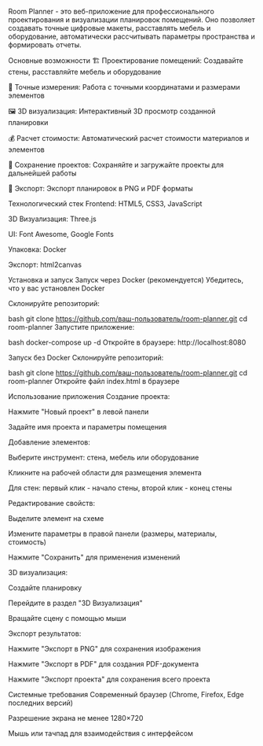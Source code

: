 Room Planner - это веб-приложение для профессионального проектирования и визуализации планировок помещений. Оно позволяет создавать точные цифровые макеты, расставлять мебель и оборудование, автоматически рассчитывать параметры пространства и формировать отчеты.

Основные возможности
🏗️ Проектирование помещений: Создавайте стены, расставляйте мебель и оборудование

📐 Точные измерения: Работа с точными координатами и размерами элементов

🖼️ 3D визуализация: Интерактивный 3D просмотр созданной планировки

💰 Расчет стоимости: Автоматический расчет стоимости материалов и элементов

💾 Сохранение проектов: Сохраняйте и загружайте проекты для дальнейшей работы

📄 Экспорт: Экспорт планировок в PNG и PDF форматы

Технологический стек
Frontend: HTML5, CSS3, JavaScript

3D Визуализация: Three.js

UI: Font Awesome, Google Fonts

Упаковка: Docker

Экспорт: html2canvas

Установка и запуск
Запуск через Docker (рекомендуется)
Убедитесь, что у вас установлен Docker

Склонируйте репозиторий:

bash
git clone https://github.com/ваш-пользователь/room-planner.git
cd room-planner
Запустите приложение:

bash
docker-compose up -d
Откройте в браузере: http://localhost:8080

Запуск без Docker
Склонируйте репозиторий:

bash
git clone https://github.com/ваш-пользователь/room-planner.git
cd room-planner
Откройте файл index.html в браузере

Использование приложения
Создание проекта:

Нажмите "Новый проект" в левой панели

Задайте имя проекта и параметры помещения

Добавление элементов:

Выберите инструмент: стена, мебель или оборудование

Кликните на рабочей области для размещения элемента

Для стен: первый клик - начало стены, второй клик - конец стены

Редактирование свойств:

Выделите элемент на схеме

Измените параметры в правой панели (размеры, материалы, стоимость)

Нажмите "Сохранить" для применения изменений

3D визуализация:

Создайте планировку

Перейдите в раздел "3D Визуализация"

Вращайте сцену с помощью мыши

Экспорт результатов:

Нажмите "Экспорт в PNG" для сохранения изображения

Нажмите "Экспорт в PDF" для создания PDF-документа

Нажмите "Экспорт проекта" для сохранения всего проекта

Системные требования
Современный браузер (Chrome, Firefox, Edge последних версий)

Разрешение экрана не менее 1280×720

Мышь или тачпад для взаимодействия с интерфейсом
